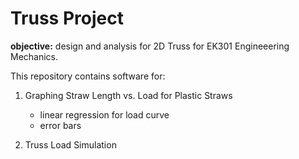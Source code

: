 # Truss Project

**objective:** design and analysis for 2D Truss for EK301 Engineeering Mechanics.

This repository contains software for:
1. Graphing Straw Length vs. Load for Plastic Straws
    * linear regression for load curve
    * error bars
  
2. Truss Load Simulation
